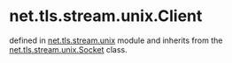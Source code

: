 # net.tls.stream.unix.Client

defined in [net.tls.stream.unix](../lib/tls/stream/unix.lua) module and inherits from the [net.tls.stream.unix.Socket](net_tls_stream_unix_socket.md) class.


